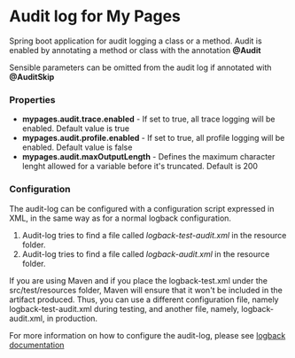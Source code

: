 # Audit log for My Pages
Spring boot application for audit logging a class or a method. Audit is enabled by annotating a method or class with the 
annotation **@Audit**

Sensible parameters can be omitted from the audit log if annotated with **@AuditSkip**

### Properties
- **mypages.audit.trace.enabled** - If set to true, all trace logging will be enabled. Default value is true
- **mypages.audit.profile.enabled** - If set to true, all profile logging will be enabled. Default value is false
- **mypages.audit.maxOutputLength** - Defines the maximum character lenght allowed for a variable before it's truncated. Default is 200

### Configuration
The audit-log can be configured with a configuration script expressed in XML, in the same way as for a normal logback configuration.

1. Audit-log tries to find a file called *logback-test-audit.xml* in the resource folder.
2. Audit-log tries to find a file called *logback-audit.xml* in the resource folder.

If you are using Maven and if you place the logback-test.xml under the src/test/resources folder, Maven will ensure that 
it won't be included in the artifact produced. Thus, you can use a different configuration file, namely logback-test-audit.xml 
during testing, and another file, namely, logback-audit.xml, in production.

For more information on how to configure the audit-log, please see [logback documentation](https://logback.qos.ch/manual/configuration.html)
